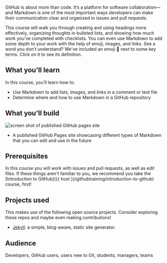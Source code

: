 GitHub is about more than code. It’s a platform for software collaboration—and Markdown is one of the most important ways developers can make their communication clear and organized in issues and pull requests.

This course will walk you through creating and using headings more effectively, organizing thoughts in bulleted lists, and showing how much work you’ve completed with checklists. You can even use Markdown to add some depth to your work with the help of emoji, images, and links. See a word you don't understand? We've included an emoji 📖 next to some key terms. Click on it to see its definition.

## What you'll learn

In this course, you’ll learn how to:

- Use Markdown to add lists, images, and links in a comment or text file
- Determine where and how to use Markdown in a GitHub repository

## What you'll build

![screen shot of published GitHub pages site](https://user-images.githubusercontent.com/9906718/75548040-897db800-5a2c-11ea-9636-80658fa3fc7e.png)

- A published GitHub Pages site showcasing different types of Markdown that you can edit and use in the future

## Prerequisites

In this course you will work with issues and pull requests, as well as edit files. If these things aren't familiar to you, we recommend you take the [Introduction to GitHub]({{ host }}/githubtraining/introduction-to-github) course, first!

## Projects used

This makes use of the following open source projects. Consider exploring these repos and maybe even making contributions!

- [Jekyll](https://github.com/jekyll/jekyll): a simple, blog-aware, static site generator.

## Audience

Developers, GitHub users, users new to Git, students, managers, teams

